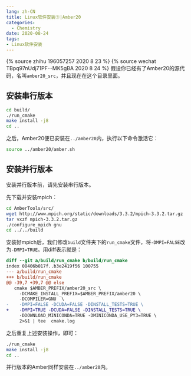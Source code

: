 ```yaml
---
lang: zh-CN
title: Linux软件安装⑨|Amber20
categories:
  - Chemistry
date: 2020-08-24
tags:
- Linux软件安装
---
```

{% source zhihu 196057257 2020 8 23 %}
{% source wechat TBpq97nUdj71PF--MK5gBA 2020 8 24 %}
假设你已经有了Amber20的源代码，名叫`amber20_src`，并且现在在这个目录里面。

## 安装串行版本

```bash
cd build/
./run_cmake
make install -j8
cd ..
```
之后，Amber20便已安装在`../amber20`内，执行以下命令激活它：

```bash
source ../amber20/amber.sh
```

## 安装并行版本

安装并行版本前，请先安装串行版本。

先下载并安装mpich：

```bash
cd AmberTools/src/
wget http://www.mpich.org/static/downloads/3.3.2/mpich-3.3.2.tar.gz
tar vxzf mpich-3.3.2.tar.gz
./configure_mpich gnu
cd ../../build
```

安装好mpich后，我们修改`build`文件夹下的`run_cmake`文件，将`-DMPI=FALSE`改为`-DMPI=TRUE`。用diff表示就是：

```diff
diff --git a/build/run_cmake b/build/run_cmake
index 08406b017f..b3e2419f56 100755
--- a/build/run_cmake
+++ b/build/run_cmake
@@ -39,7 +39,7 @@ else
   cmake $AMBER_PREFIX/amber20_src \
     -DCMAKE_INSTALL_PREFIX=$AMBER_PREFIX/amber20 \
     -DCOMPILER=GNU  \
-    -DMPI=FALSE -DCUDA=FALSE -DINSTALL_TESTS=TRUE \
+    -DMPI=TRUE -DCUDA=FALSE -DINSTALL_TESTS=TRUE \
     -DDOWNLOAD_MINICONDA=TRUE -DMINICONDA_USE_PY3=TRUE \
     2>&1 | tee  cmake.log
```

之后重复上述安装操作，即可：

```bash
./run_cmake
make install -j8
cd ..
```

并行版本的Amber同样安装在`../amber20`内。

